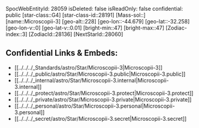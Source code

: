 ﻿---
location:
- -32.258
- 44.679
- 228
tags:
- astro/Star
type: Star
---

SpocWebEntityId: 28059
isDeleted: false
isReadOnly: false
confidential: public
[star-class::G4]
[star-class-id::28191]
[Mass-sol::]
[name::Microscopii-3]
[geo-alt::228]
[geo-lon::-44.679]
[geo-lat::-32.258]
[geo-lon-v::0]
[geo-lat-v::0.01]
[bright-min::47]
[bright-max::47]
[Zodiac-index::3]
[ZodiacId::28136]
[NextStarId::28060]



## Confidential Links & Embeds: 
- [[../../../_Standards/astro/Star/Microscopii-3|Microscopii-3]] 
- [[../../../_public/astro/Star/Microscopii-3.public|Microscopii-3.public]] 
- [[../../../_internal/astro/Star/Microscopii-3.internal|Microscopii-3.internal]] 
- [[../../../_protect/astro/Star/Microscopii-3.protect|Microscopii-3.protect]] 
- [[../../../_private/astro/Star/Microscopii-3.private|Microscopii-3.private]] 
- [[../../../_personal/astro/Star/Microscopii-3.personal|Microscopii-3.personal]] 
- [[../../../_secret/astro/Star/Microscopii-3.secret|Microscopii-3.secret]] 
